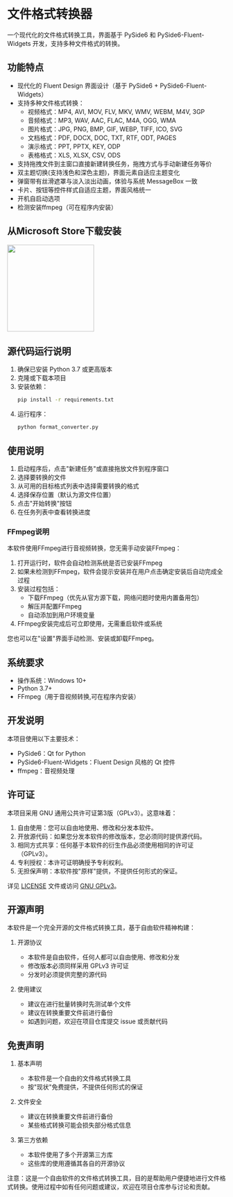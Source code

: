 # 文件格式转换器

一个现代化的文件格式转换工具，界面基于 PySide6 和 PySide6-Fluent-Widgets 开发，支持多种文件格式的转换。

## 功能特点

- 现代化的 Fluent Design 界面设计（基于 PySide6 + PySide6-Fluent-Widgets）
- 支持多种文件格式转换：
  - 视频格式：MP4, AVI, MOV, FLV, MKV, WMV, WEBM, M4V, 3GP
  - 音频格式：MP3, WAV, AAC, FLAC, M4A, OGG, WMA
  - 图片格式：JPG, PNG, BMP, GIF, WEBP, TIFF, ICO, SVG
  - 文档格式：PDF, DOCX, DOC, TXT, RTF, ODT, PAGES
  - 演示格式：PPT, PPTX, KEY, ODP
  - 表格格式：XLS, XLSX, CSV, ODS
- 支持拖拽文件到主窗口直接新建转换任务，拖拽方式与手动新建任务等价
- 双主题切换(支持浅色和深色主题)，界面元素自适应主题变化
- 弹窗带有丝滑遮罩与淡入淡出动画，体验与系统 MessageBox 一致
- 卡片、按钮等控件样式自适应主题，界面风格统一
- 开机自启动选项
- 检测安装ffmpeg（可在程序内安装）

## 从Microsoft Store下载安装

<a href="https://apps.microsoft.com/detail/9nstl7thhqzj?referrer=appbadge&mode=direct">
	<img src="https://get.microsoft.com/images/en-us%20dark.svg" width="200"/>
</a>

## 源代码运行说明

1. 确保已安装 Python 3.7 或更高版本
2. 克隆或下载本项目
3. 安装依赖：
   ```bash
   pip install -r requirements.txt
   ```
4. 运行程序：
   ```bash
   python format_converter.py
   ```

## 使用说明

1. 启动程序后，点击"新建任务"或直接拖放文件到程序窗口
2. 选择要转换的文件
3. 从可用的目标格式列表中选择需要转换的格式
4. 选择保存位置（默认为源文件位置）
5. 点击"开始转换"按钮
6. 在任务列表中查看转换进度

### FFmpeg说明

本软件使用FFmpeg进行音视频转换，您无需手动安装FFmpeg：

1. 打开运行时，软件会自动检测系统是否已安装FFmpeg
2. 如果未检测到FFmpeg，软件会提示安装并在用户点击确定安装后自动完成全过程
3. 安装过程包括：
   - 下载FFmpeg（优先从官方源下载，网络问题时使用内置备用包）
   - 解压并配置FFmpeg
   - 自动添加到用户环境变量
4. FFmpeg安装完成后可立即使用，无需重启软件或系统

您也可以在"设置"界面手动检测、安装或卸载FFmpeg。

## 系统要求

- 操作系统：Windows 10+
- Python 3.7+
- FFmpeg（用于音视频转换,可在程序内安装）

## 开发说明

本项目使用以下主要技术：

- PySide6：Qt for Python
- PySide6-Fluent-Widgets：Fluent Design 风格的 Qt 控件
- ffmpeg：音视频处理

## 许可证

本项目采用 GNU 通用公共许可证第3版（GPLv3）。这意味着：

1. 自由使用：您可以自由地使用、修改和分发本软件。
2. 开放源代码：如果您分发本软件的修改版本，您必须同时提供源代码。
3. 相同方式共享：任何基于本软件的衍生作品必须使用相同的许可证（GPLv3）。
4. 专利授权：本许可证明确授予专利权利。
5. 无担保声明：本软件按"原样"提供，不提供任何形式的保证。

详见 [LICENSE](LICENSE) 文件或访问 [GNU GPLv3](https://www.gnu.org/licenses/gpl-3.0.html)。

## 开源声明

本软件是一个完全开源的文件格式转换工具，基于自由软件精神构建：

1. 开源协议
   - 本软件是自由软件，任何人都可以自由使用、修改和分发
   - 修改版本必须同样采用 GPLv3 许可证
   - 分发时必须提供完整的源代码

2. 使用建议
   - 建议在进行批量转换时先测试单个文件
   - 建议在转换重要文件前进行备份
   - 如遇到问题，欢迎在项目仓库提交 issue 或贡献代码

## 免责声明

1. 基本声明
   - 本软件是一个自由的文件格式转换工具
   - 按"现状"免费提供，不提供任何形式的保证

2. 文件安全
   - 建议在转换重要文件前进行备份
   - 某些格式转换可能会损失部分格式信息

3. 第三方依赖
   - 本软件使用了多个开源第三方库
   - 这些库的使用遵循其各自的开源协议

注意：这是一个自由软件的文件格式转换工具，目的是帮助用户便捷地进行文件格式转换。使用过程中如有任何问题或建议，欢迎在项目仓库参与讨论和贡献。 